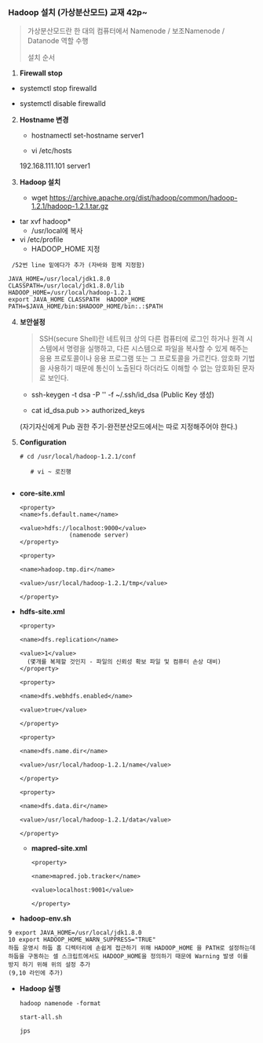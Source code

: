### Hadoop 설치 (가상분산모드)  교재 42p~

> 가상분산모드란 한 대의 컴퓨터에서 Namenode / 보조Namenode / Datanode  역할 수행
>
> 설치 순서

1.  **Firewall stop**

   - systemctl stop firewalld

   - systemctl disable firewalld



2. **Hostname 변경**

   - hostnamectl set-hostname server1

   - vi /etc/hosts

   192.168.111.101 server1 



3. **Hadoop 설치**

   - wget https://archive.apache.org/dist/hadoop/common/hadoop-1.2.1/hadoop-1.2.1.tar.gz
- tar xvf hadoop*
   - /usr/local에 복사
- vi /etc/profile
   - HADOOP_HOME 지정

```
 /52번 line 밑에다가 추가 (자바와 함께 지정함)
 
JAVA_HOME=/usr/local/jdk1.8.0
CLASSPATH=/usr/local/jdk1.8.0/lib
HADOOP_HOME=/usr/local/hadoop-1.2.1
export JAVA_HOME CLASSPATH  HADOOP_HOME
PATH=$JAVA_HOME/bin:$HADOOP_HOME/bin:.:$PATH
```



4. **보안설정**

   >SSH(secure Shell)란 네트워크 상의 다른 컴퓨터에 로그인 하거나 원격 시스템에서 명령을 실행하고, 다른 시스템으로 파일을 복사할 수 있게 해주는 응용 프로토콜이나 응용 프로그램 또는 그 프로토콜을 가르킨다.  암호화 기법을 사용하기 때문에 통신이 노출된다 하더라도 이해할 수 없는 암호화된 문자로 보인다.

   - ssh-keygen -t dsa -P '' -f ~/.ssh/id_dsa  (Public Key 생성)

   - cat id_dsa.pub >> authorized_keys 
   
    (자기자신에게 Pub 권한 주기-완전분산모드에서는 따로 지정해주어야 한다.) 



5. **Configuration**

   ```
   # cd /usr/local/hadoop-1.2.1/conf 
   
      # vi ~ 로진행
      
   ```
*  **core-site.xml**

     ```
     <property>
     <name>fs.default.name</name>
     
     <value>hdfs://localhost:9000</value>
                   (namenode server)
     </property>
     
     <property>
     
     <name>hadoop.tmp.dir</name>
     
     <value>/usr/local/hadoop-1.2.1/tmp</value>
     
     </property>
     ```
     
     

- **hdfs-site.xml**
  
     ```
     <property>
     
     <name>dfs.replication</name>
     
     <value>1</value> 
       (몇개를 복제할 것인지 - 파일의 신뢰성 확보 파일 및 컴퓨터 손상 대비)
     </property>
     
     <property>
     
     <name>dfs.webhdfs.enabled</name>
     
     <value>true</value>
     
     </property>
     
     <property>
     
     <name>dfs.name.dir</name>
     
     <value>/usr/local/hadoop-1.2.1/name</value>
     
     </property>
     
     <property>
     
     <name>dfs.data.dir</name>
        
     <value>/usr/local/hadoop-1.2.1/data</value>
        
     </property>
     ```
   
   - **mapred-site.xml**
   
     ```
     <property>
     
     <name>mapred.job.tracker</name>
    
     <value>localhost:9001</value>
    
     </property>
     ```
   
- **hadoop-env.sh**

```
9 export JAVA_HOME=/usr/local/jdk1.8.0
10 export HADOOP_HOME_WARN_SUPPRESS="TRUE"
하둡 운영시 하둡 홈 디렉터리에 손쉽게 접근하기 위해 HADOOP_HOME 을 PATH로 설정하는데
하둡을 구동하는 셀 스크립트에서도 HADOOP_HOME을 정의하기 때문에 Warning 발생 이를 방지 하기 위해 위의 설정 추가
(9,10 라인에 추가)
```



   - **Hadoop 실행**
   
     ```
     hadoop namenode -format
        
     start-all.sh
     
     jps
     ```
   
     

